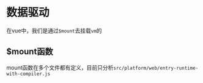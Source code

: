 # 数据驱动
在vue中，我们是通过`$mount`去挂载`vm`的

## $mount函数
mount函数在多个文件都有定义，目前只分析`src/platform/web/entry-runtime-with-compiler.js`

